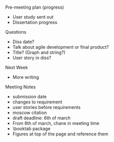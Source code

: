 Pre-meeting plan (progress)
  - User study sent out
  - Dissertation progress

Questions
  - Diss date?
  - Talk about agile development or final product?
  - Title? (Graph and string?)
  - User story in diss?

Next Week
  - More writing

Meeting Notes
  - submission date
  - changes to requirement
  - user stories before requirements
  - moscow citation
  - draft deadline: 6th of march
  - From 8th of march, chane in meeting time
  - \booktab package
  - Figures at top of the page and reference them

